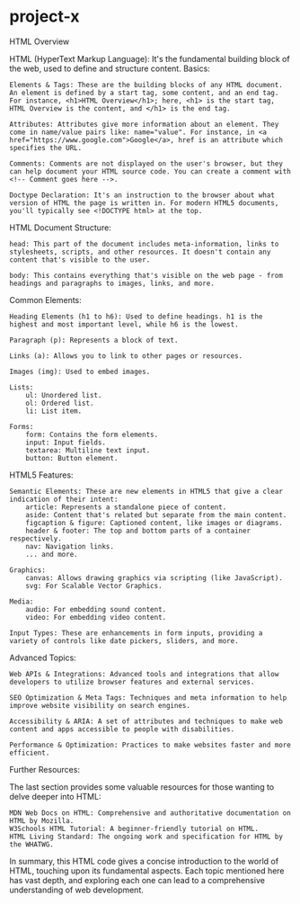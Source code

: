 # project-x
HTML Overview

HTML (HyperText Markup Language): It's the fundamental building block of the web, used to define and structure content.
Basics:

    Elements & Tags: These are the building blocks of any HTML document. An element is defined by a start tag, some content, and an end tag. For instance, <h1>HTML Overview</h1>; here, <h1> is the start tag, HTML Overview is the content, and </h1> is the end tag.

    Attributes: Attributes give more information about an element. They come in name/value pairs like: name="value". For instance, in <a href="https://www.google.com">Google</a>, href is an attribute which specifies the URL.

    Comments: Comments are not displayed on the user's browser, but they can help document your HTML source code. You can create a comment with <!-- Comment goes here -->.

    Doctype Declaration: It's an instruction to the browser about what version of HTML the page is written in. For modern HTML5 documents, you'll typically see <!DOCTYPE html> at the top.

HTML Document Structure:

    head: This part of the document includes meta-information, links to stylesheets, scripts, and other resources. It doesn't contain any content that's visible to the user.

    body: This contains everything that's visible on the web page - from headings and paragraphs to images, links, and more.

Common Elements:

    Heading Elements (h1 to h6): Used to define headings. h1 is the highest and most important level, while h6 is the lowest.

    Paragraph (p): Represents a block of text.

    Links (a): Allows you to link to other pages or resources.

    Images (img): Used to embed images.

    Lists:
        ul: Unordered list.
        ol: Ordered list.
        li: List item.

    Forms:
        form: Contains the form elements.
        input: Input fields.
        textarea: Multiline text input.
        button: Button element.

HTML5 Features:

    Semantic Elements: These are new elements in HTML5 that give a clear indication of their intent:
        article: Represents a standalone piece of content.
        aside: Content that's related but separate from the main content.
        figcaption & figure: Captioned content, like images or diagrams.
        header & footer: The top and bottom parts of a container respectively.
        nav: Navigation links.
        ... and more.

    Graphics:
        canvas: Allows drawing graphics via scripting (like JavaScript).
        svg: For Scalable Vector Graphics.

    Media:
        audio: For embedding sound content.
        video: For embedding video content.

    Input Types: These are enhancements in form inputs, providing a variety of controls like date pickers, sliders, and more.

Advanced Topics:

    Web APIs & Integrations: Advanced tools and integrations that allow developers to utilize browser features and external services.

    SEO Optimization & Meta Tags: Techniques and meta information to help improve website visibility on search engines.

    Accessibility & ARIA: A set of attributes and techniques to make web content and apps accessible to people with disabilities.

    Performance & Optimization: Practices to make websites faster and more efficient.

Further Resources:

The last section provides some valuable resources for those wanting to delve deeper into HTML:

    MDN Web Docs on HTML: Comprehensive and authoritative documentation on HTML by Mozilla.
    W3Schools HTML Tutorial: A beginner-friendly tutorial on HTML.
    HTML Living Standard: The ongoing work and specification for HTML by the WHATWG.

In summary, this HTML code gives a concise introduction to the world of HTML, touching upon its fundamental aspects. Each topic mentioned here has vast depth, and exploring each one can lead to a comprehensive understanding of web development.